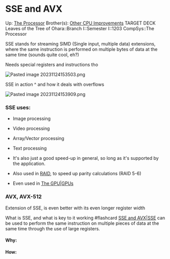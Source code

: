 # SSE and AVX

Up: [The Processor](the_processor)
Brother(s): [Other CPU Improvements](other_cpu_improvements) 
TARGET DECK
Leaves of the Tree of Ohara::Branch I::Semester I::1203 CompSys::The Processor

SSE stands for streaming SIMD (Single input, multiple data) extensions, where the same instruction is performed on multiple bytes of data at the same time (sounds quite cool, eh?)

Needs special registers and instructions tho

![Pasted image 20231124153503.png](pasted_image_20231124153503.png)

SSE in action ^  and how it deals with overflows

![Pasted image 20231124153909.png](pasted_image_20231124153909.png)


### SSE uses:
 - Image processing

 - Video processing

 - Array/Vector processing

 - Text processing

 - It's also just a good speed-up in general, so long as it's supported by the application.

 - Also used in [RAID](raid), to speed up parity calculations (RAID 5-6)

 - Even used in [The GPU|GPUs](the_gpu|gpus)



### AVX, AVX-512

Extension of SSE, is even better with its even longer register width


What is SSE, and what is key to it working #flashcard 
[SSE and AVX|SSE](sse_and_avx|sse) can be used to perform the same instruction on multiple pieces of data at the same time through the use of large registers.
<!--ID: 1700856164916-->

























#### Why:
#### How:









